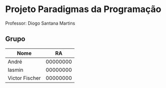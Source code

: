 # Projeto Paradigmas da Programação

Professor: Diogo Santana Martins

## Grupo
| Nome           | RA       | 
| -------------- | -------- | 
| André          | 00000000 | 
| Iasmin         | 00000000 |
| Victor Fischer | 00000000 |

